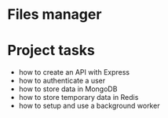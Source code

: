 # Files manager

# Project tasks
* how to create an API with Express
* how to authenticate a user
* how to store data in MongoDB
* how to store temporary data in Redis
* how to setup and use a background worker
